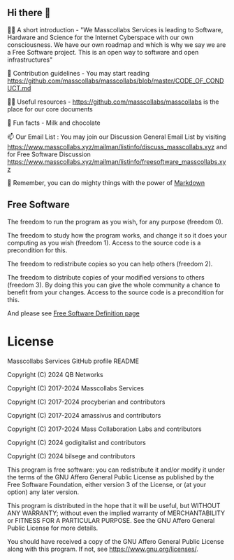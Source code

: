 ## Hi there 👋

🙋‍♀️ A short introduction - "We Masscollabs Services is leading to Software, Hardware and Science for the Internet Cyberspace with our own consciousness. We have our own roadmap and which is why we say we are a Free Software project. This is an open way to software and open infrastructures"

🌈 Contribution guidelines - You may start reading https://github.com/masscollabs/masscollabs/blob/master/CODE_OF_CONDUCT.md

👩‍💻 Useful resources - https://github.com/masscollabs/masscollabs is the place for our core documents

🍿 Fun facts - Milk and chocolate 

📫 Our Email List : You may join our Discussion General Email List by visiting https://www.masscollabs.xyz/mailman/listinfo/discuss_masscollabs.xyz and for Free Software Discussion https://www.masscollabs.xyz/mailman/listinfo/freesoftware_masscollabs.xyz

🧙 Remember, you can do mighty things with the power of [Markdown](https://docs.github.com/github/writing-on-github/getting-started-with-writing-and-formatting-on-github/basic-writing-and-formatting-syntax)

## Free Software

The freedom to run the program as you wish, for any purpose (freedom 0).

The freedom to study how the program works, and change it so it does your computing as you wish (freedom 1). Access to the source code is a precondition for this.

The freedom to redistribute copies so you can help others (freedom 2).

The freedom to distribute copies of your modified versions to others (freedom 3). By doing this you can give the whole community a chance to benefit from your changes. Access to the source code is a precondition for this.

And please see [Free Software Definition page](https://www.gnu.org/philosophy/free-sw.html)

# License

Masscollabs Services GitHub profile README

Copyright (C) 2024 QB Networks

Copyright (C) 2017-2024 Masscollabs Services

Copyright (C) 2017-2024 procyberian and contributors

Copyright (C) 2017-2024 amassivus and contributors

Copyright (C) 2017-2024 Mass Collaboration Labs and contributors

Copyright (C) 2024 godigitalist and contributors

Copyright (C) 2024 bilsege and contributors

This program is free software: you can redistribute it and/or modify
it under the terms of the GNU Affero General Public License as published
by the Free Software Foundation, either version 3 of the License, or
(at your option) any later version.

This program is distributed in the hope that it will be useful,
but WITHOUT ANY WARRANTY; without even the implied warranty of
MERCHANTABILITY or FITNESS FOR A PARTICULAR PURPOSE.  See the
GNU Affero General Public License for more details.

You should have received a copy of the GNU Affero General Public License
along with this program.  If not, see <https://www.gnu.org/licenses/>.


